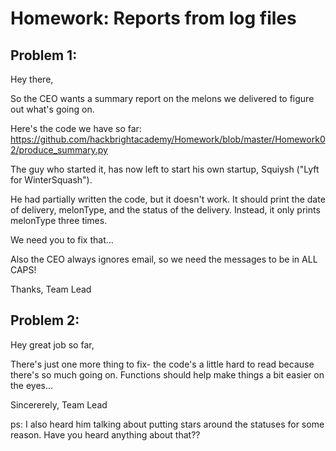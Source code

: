 Homework: Reports from log files
=======

Problem 1:
-------
Hey there,

So the CEO wants a summary report on the melons we delivered to figure out what's going on.

Here's the code we have so far:
https://github.com/hackbrightacademy/Homework/blob/master/Homework02/produce_summary.py

The guy who started it, has now left to start his own startup, Squiysh ("Lyft for WinterSquash").

He had partially written the code, but it doesn't work. It should print the date of delivery, melonType, and the status of the delivery. Instead, it only prints melonType three times.

We need you to fix that...

Also the CEO always ignores email, so we need the messages to be in ALL CAPS!

Thanks,
Team Lead


Problem 2:
--------

Hey great job so far,

There's just one more thing to fix- the code's a little hard to read because there's so much going on. Functions should help make things a bit easier on the eyes...

Sincererely,
Team Lead

ps: I also heard him talking about putting stars around the statuses for some reason. Have you heard anything about that??